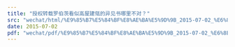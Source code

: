```yaml
---
title: "授权转载罗伯茨看似高屋建瓴的异见书哪里不对？"
src: "wechat/html/%E9%85%B7%E5%84%BF%E8%AE%BA%E5%9D%9B_2015-07-02_%E6%8E%88%E6%9D%83%E8%BD%AC%E8%BD%BD%E7%BD%97%E4%BC%AF%E8%8C%A8%E7%9C%8B%E4%BC%BC%E9%AB%98%E5%B1%8B%E5%BB%BA%E7%93%B4%E7%9A%84%E5%BC%82%E8%A7%81%E4%B9%A6%E5%93%AA%E9%87%8C%E4%B8%8D%E5%AF%B9%EF%BC%9F.html"
date: 2015-07-02
pdf: "wechat/pdf/%E9%85%B7%E5%84%BF%E8%AE%BA%E5%9D%9B_2015-07-02_%E6%8E%88%E6%9D%83%E8%BD%AC%E8%BD%BD%E7%BD%97%E4%BC%AF%E8%8C%A8%E7%9C%8B%E4%BC%BC%E9%AB%98%E5%B1%8B%E5%BB%BA%E7%93%B4%E7%9A%84%E5%BC%82%E8%A7%81%E4%B9%A6%E5%93%AA%E9%87%8C%E4%B8%8D%E5%AF%B9%EF%BC%9F.pdf"
---
```


